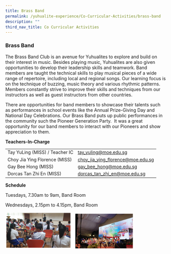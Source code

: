 ```yaml
---
title: Brass Band
permalink: /yuhualite-experience/Co-Curricular-Activities/brass-band
description: ""
third_nav_title: Co Curricular Activities
---
```

### Brass Band

The Brass Band Club is an avenue for Yuhualites to explore and build on their interest in music. Besides playing music, Yuhualites are also given opportunities to develop their leadership skills and teamwork. Band members are taught the technical skills to play musical pieces of a wide range of repertoire, including local and regional songs. Our learning focus is on the technique of buzzing, music theory and various rhythmic patterns. Members constantly strive to improve their skills and techniques from our instructors as well as guest instructors from other countries.

There are opportunities for band members to showcase their talents such as performances in school events like the Annual Prize-Giving Day and National Day Celebrations. Our Brass Band puts up public performances in the community such the Pioneer Generation Party.  It was a great opportunity for our band members to interact with our Pioneers and show appreciation to them.

**Teachers-In-Charge**

|  |  |
|---|---|
| Tay YuLing (MISS) / Teacher IC | tay_yuling@moe.edu.sg |
| Choy Jia Ying Florence (MISS) | choy_jia_ying_florence@moe.edu.sg |
| Gay Bee Hong (MISS) | gay_bee_hong@moe.edu.sg |
| Dorcas Tan Zhi En (MISS) | dorcas_tan_zhi_en@moe.edu.sg |

**Schedule**

Tuesdays, 7.30am to 9am, Band Room

Wednesdays, 2.15pm to 4.15pm, Band Room

<img src="/images/cca3.png" 
     style="width:80%">

